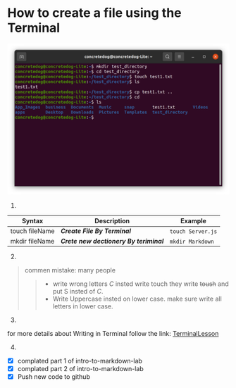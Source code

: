 # How to create a file using the Terminal



![Terminal image](image-3.png)


1. 
 
| Syntax | Description |Example
| ------ | ----------- |----------
| touch fileName | ***Create File By Terminal*** | `touch Server.js`
| mkdir fileName | ***Crete new dectionery By teriminal*** | `mkdir Markdown`

2. 
> commen mistake: many people 
>> * write wrong letters *C* insted write touch they write ~~toush~~ and put S insted of *C*.
>>*   Write Uppercase insted on lower case. make sure write all letters in lower case.

3. 

for more details about Writing in Terminal follow the link:
 [TerminalLesson](https://github.com/microsoft/terminal)



4. 
- [x] complated part 1 of intro-to-markdown-lab
- [x] complated part 2 of intro-to-markdown-lab
- [x] Push new code to github
